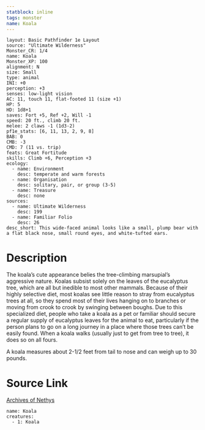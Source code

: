 ```yaml
---
statblock: inline
tags: monster
name: Koala
---
```

```statblock
layout: Basic Pathfinder 1e Layout
source: "Ultimate Wilderness"
Monster_CR: 1/4
name: Koala
Monster_XP: 100
alignment: N
size: Small
type: animal
INI: +0
perception: +3
senses: low-light vision
AC: 11, touch 11, flat-footed 11 (size +1)
HP: 5
HD: 1d8+1
saves: Fort +5, Ref +2, Will -1
speed: 20 ft., climb 20 ft.
melee: 2 claws -1 (1d3-2)
pf1e_stats: [6, 11, 13, 2, 9, 8]
BAB: 0
CMB: -3
CMD: 7 (11 vs. trip)
feats: Great Fortitude
skills: Climb +6, Perception +3
ecology:
  - name: Environment
    desc: temperate and warm forests
  - name: Organisation
    desc: solitary, pair, or group (3-5)
  - name: Treasure
    desc: none
sources:
  - name: Ultimate Wilderness
    desc: 199
  - name: Familiar Folio
    desc: 26
desc_short: This wide-faced animal looks like a small, plump bear with a flat black nose, small round eyes, and white-tufted ears.
```
# Description
The koala’s cute appearance belies the tree-climbing marsupial’s aggressive nature. Koalas subsist solely on the leaves of the eucalyptus tree, which are all but inedible to most other mammals. Because of their highly selective diet, most koalas see little reason to stray from eucalyptus trees at all, so they spend most of their lives hanging on to branches or moving from crook to crook by swinging between boughs. Due to this specialized diet, people who take a koala as a pet or familiar should secure a regular supply of eucalyptus leaves for the animal to eat, particularly if the person plans to go on a long journey in a place where those trees can’t be easily found. When a koala walks (usually just to get from tree to tree), it does so on all fours.

 A koala measures about 2-1/2 feet from tail to nose and can weigh up to 30 pounds.
# Source Link
[Archives of Nethys](https://aonprd.com/MonsterDisplay.aspx?ItemName=Koala)
```encounter-table
name: Koala
creatures:
  - 1: Koala
```
